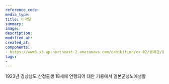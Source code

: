 ```yaml
---
reference_code:
media_type:
title: 이막달
summary: 
image:
description:
modified_at:
created_at:
components:
- https://wwm3.s3.ap-northeast-2.amazonaws.com/exhibition/ex-02/생애관/할머니들/이막달.jpg
tags:
-
---
```

1923년 경상남도 산청출생 
18세에 연행되어 대만 기륭에서 일본군성노예생활